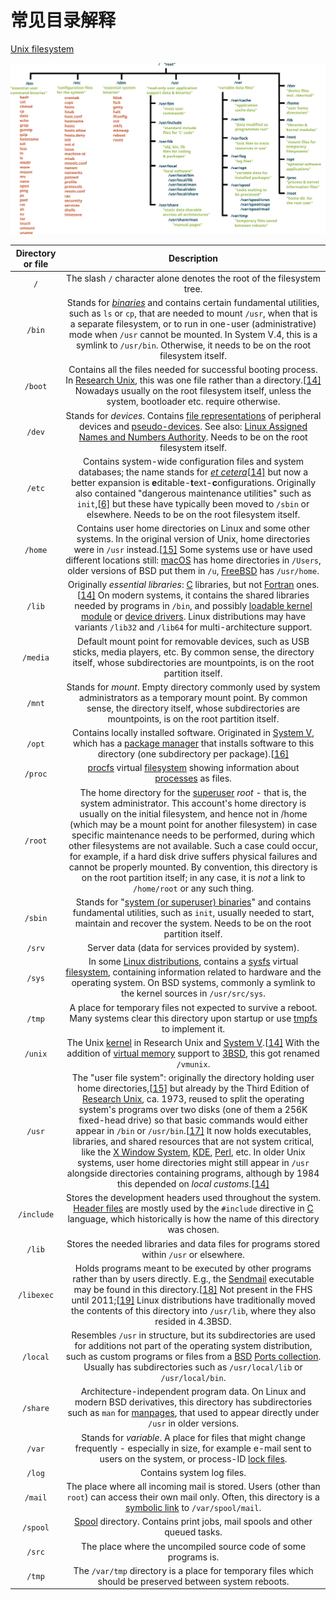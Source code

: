 # 常见目录解释

[Unix filesystem](https://en.wikipedia.org/wiki/Unix_filesystem#Conventional_directory_layout)

![Standard-unix-filesystem-hierarchy](Imag/Standard-unix-filesystem-hierarchy.svg)

| Directory or file |                         Description                          |
| :---------------: | :----------------------------------------------------------: |
|        `/`        | The slash `/` character alone denotes the root of the filesystem tree. |
|      `/bin`       | Stands for *[binaries](https://en.wikipedia.org/wiki/Computer_program)* and contains certain fundamental utilities, such as `ls` or `cp`, that are needed to mount `/usr`, when that is a separate filesystem, or to run in one-user (administrative) mode when `/usr` cannot be mounted. In System V.4, this is a symlink to `/usr/bin`. Otherwise, it needs to be on the root filesystem itself. |
|      `/boot`      | Contains all the files needed for successful booting process. In [Research Unix](https://en.wikipedia.org/wiki/Research_Unix), this was one file rather than a directory.[[14\]](https://en.wikipedia.org/wiki/Unix_filesystem#cite_note-upe-14) Nowadays usually on the root filesystem itself, unless the system, bootloader etc. require otherwise. |
|      `/dev`       | Stands for *devices*. Contains [file representations](https://en.wikipedia.org/wiki/Device_node) of peripheral devices and [pseudo-devices](https://en.wikipedia.org/wiki/Device_file#Pseudo-devices). See also: [Linux Assigned Names and Numbers Authority](https://en.wikipedia.org/wiki/Linux_Assigned_Names_and_Numbers_Authority). Needs to be on the root filesystem itself. |
|      `/etc`       | Contains system-wide configuration files and system databases; the name stands for *[et cetera](https://en.wikipedia.org/wiki/Et_cetera)*[[14\]](https://en.wikipedia.org/wiki/Unix_filesystem#cite_note-upe-14) but now a better expansion is **e**ditable-**t**ext-**c**onfigurations. Originally also contained "dangerous maintenance utilities" such as `init`,[[6\]](https://en.wikipedia.org/wiki/Unix_filesystem#cite_note-v7-6) but these have typically been moved to `/sbin` or elsewhere. Needs to be on the root filesystem itself. |
|      `/home`      | Contains user home directories on Linux and some other systems. In the original version of Unix, home directories were in `/usr` instead.[[15\]](https://en.wikipedia.org/wiki/Unix_filesystem#cite_note-notes72-15) Some systems use or have used different locations still: [macOS](https://en.wikipedia.org/wiki/MacOS) has home directories in `/Users`, older versions of BSD put them in `/u`, [FreeBSD](https://en.wikipedia.org/wiki/FreeBSD) has `/usr/home`. |
|      `/lib`       | Originally *essential libraries*: [C](https://en.wikipedia.org/wiki/C_(programming_language)) libraries, but not [Fortran](https://en.wikipedia.org/wiki/Fortran) ones.[[14\]](https://en.wikipedia.org/wiki/Unix_filesystem#cite_note-upe-14) On modern systems, it contains the shared libraries needed by programs in `/bin`, and possibly [loadable kernel module](https://en.wikipedia.org/wiki/Loadable_kernel_module) or [device drivers](https://en.wikipedia.org/wiki/Device_driver). Linux distributions may have variants `/lib32` and `/lib64` for multi-architecture support. |
|     `/media`      | Default mount point for removable devices, such as USB sticks, media players, etc. By common sense, the directory itself, whose subdirectories are mountpoints, is on the root partition itself. |
|      `/mnt`       | Stands for *mount*. Empty directory commonly used by system administrators as a temporary mount point. By common sense, the directory itself, whose subdirectories are mountpoints, is on the root partition itself. |
|      `/opt`       | Contains locally installed software. Originated in [System V](https://en.wikipedia.org/wiki/UNIX_System_V), which has a [package manager](https://en.wikipedia.org/wiki/Package_manager) that installs software to this directory (one subdirectory per package).[[16\]](https://en.wikipedia.org/wiki/Unix_filesystem#cite_note-16) |
|      `/proc`      | [procfs](https://en.wikipedia.org/wiki/Procfs) virtual [filesystem](https://en.wikipedia.org/wiki/File_system) showing information about [processes](https://en.wikipedia.org/wiki/Process_(computing)) as files. |
|      `/root`      | The home directory for the [superuser](https://en.wikipedia.org/wiki/Superuser) *root* - that is, the system administrator. This account's home directory is usually on the initial filesystem, and hence not in /home (which may be a mount point for another filesystem) in case specific maintenance needs to be performed, during which other filesystems are not available. Such a case could occur, for example, if a hard disk drive suffers physical failures and cannot be properly mounted. By convention, this directory is on the root partition itself; in any case, it is *not* a link to `/home/root` or any such thing. |
|      `/sbin`      | Stands for "[system (or superuser) binaries](https://en.wikipedia.org/wiki/Computer_program)" and contains fundamental utilities, such as `init`, usually needed to start, maintain and recover the system. Needs to be on the root partition itself. |
|      `/srv`       |     Server data (data for services provided by system).      |
|      `/sys`       | In some [Linux distributions](https://en.wikipedia.org/wiki/Linux_distribution), contains a [sysfs](https://en.wikipedia.org/wiki/Sysfs) virtual [filesystem](https://en.wikipedia.org/wiki/File_system), containing information related to hardware and the operating system. On BSD systems, commonly a symlink to the kernel sources in `/usr/src/sys`. |
|      `/tmp`       | A place for temporary files not expected to survive a reboot. Many systems clear this directory upon startup or use [tmpfs](https://en.wikipedia.org/wiki/Tmpfs) to implement it. |
|      `/unix`      | The Unix [kernel](https://en.wikipedia.org/wiki/Kernel_(computing)) in Research Unix and [System V](https://en.wikipedia.org/wiki/UNIX_System_V).[[14\]](https://en.wikipedia.org/wiki/Unix_filesystem#cite_note-upe-14) With the addition of [virtual memory](https://en.wikipedia.org/wiki/Virtual_memory) support to [3BSD](https://en.wikipedia.org/wiki/Berkeley_Software_Distribution#3BSD), this got renamed `/vmunix`. |
|      `/usr`       | The "user file system": originally the directory holding user home directories,[[15\]](https://en.wikipedia.org/wiki/Unix_filesystem#cite_note-notes72-15) but already by the Third Edition of [Research Unix](https://en.wikipedia.org/wiki/Research_Unix), ca. 1973, reused to split the operating system's programs over two disks (one of them a 256K fixed-head drive) so that basic commands would either appear in `/bin` or `/usr/bin`.[[17\]](https://en.wikipedia.org/wiki/Unix_filesystem#cite_note-reader-17) It now holds executables, libraries, and shared resources that are not system critical, like the [X Window System](https://en.wikipedia.org/wiki/X_Window_System), [KDE](https://en.wikipedia.org/wiki/KDE), [Perl](https://en.wikipedia.org/wiki/Perl), etc. In older Unix systems, user home directories might still appear in `/usr` alongside directories containing programs, although by 1984 this depended on *local customs*.[[14\]](https://en.wikipedia.org/wiki/Unix_filesystem#cite_note-upe-14) |
|    `/include`     | Stores the development headers used throughout the system. [Header files](https://en.wikipedia.org/wiki/Header_file) are mostly used by the `#include` directive in [C](https://en.wikipedia.org/wiki/C_(programming_language)) language, which historically is how the name of this directory was chosen. |
|      `/lib`       | Stores the needed libraries and data files for programs stored within `/usr` or elsewhere. |
|    `/libexec`     | Holds programs meant to be executed by other programs rather than by users directly. E.g., the [Sendmail](https://en.wikipedia.org/wiki/Sendmail) executable may be found in this directory.[[18\]](https://en.wikipedia.org/wiki/Unix_filesystem#cite_note-18) Not present in the FHS until 2011;[[19\]](https://en.wikipedia.org/wiki/Unix_filesystem#cite_note-19) Linux distributions have traditionally moved the contents of this directory into `/usr/lib`, where they also resided in 4.3BSD. |
|     `/local`      | Resembles `/usr` in structure, but its subdirectories are used for additions not part of the operating system distribution, such as custom programs or files from a [BSD](https://en.wikipedia.org/wiki/BSD) [Ports collection](https://en.wikipedia.org/wiki/Ports_collection). Usually has subdirectories such as `/usr/local/lib` or `/usr/local/bin`. |
|     `/share`      | Architecture-independent program data. On Linux and modern BSD derivatives, this directory has subdirectories such as `man` for [manpages](https://en.wikipedia.org/wiki/Manpage), that used to appear directly under `/usr` in older versions. |
|      `/var`       | Stands for *variable*. A place for files that might change frequently - especially in size, for example e-mail sent to users on the system, or process-ID [lock files](https://en.wikipedia.org/wiki/Lock_file). |
|      `/log`       |                  Contains system log files.                  |
|      `/mail`      | The place where all incoming mail is stored. Users (other than `root`) can access their own mail only. Often, this directory is a [symbolic link](https://en.wikipedia.org/wiki/Symbolic_link) to `/var/spool/mail`. |
|     `/spool`      | [Spool](https://en.wikipedia.org/wiki/Spooling) directory. Contains print jobs, mail spools and other queued tasks. |
|      `/src`       | The place where the uncompiled source code of some programs is. |
|      `/tmp`       | The `/var/tmp` directory is a place for temporary files which should be preserved between system reboots. |